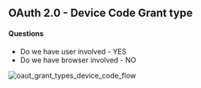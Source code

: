 ## OAuth 2.0 - Device Code Grant type

#### Questions
- Do we have user involved - YES
- Do we have browser involved - NO

![oaut_grant_types_device_code_flow](https://github.com/L37sg0/l34rn1n6/assets/20823029/7f3de1c4-e652-463e-8d7b-044c41edcf86)


